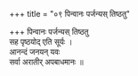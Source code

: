 +++
title = "०९ पिन्वानः पर्जन्यस् तिष्ठतु"

+++
पिन्वानः पर्जन्यस् तिष्ठतु  
सह पृष्ठयोद् एति सूर्यः ।  
आनन्दं जनयन् यवः  
सर्वा अरातीर् अपबाधमानः ॥